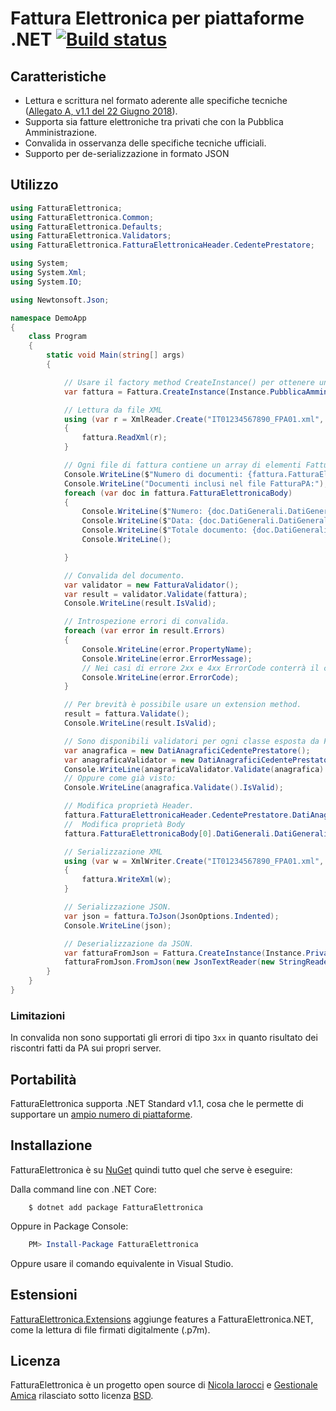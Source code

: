 ﻿# Fattura Elettronica per piattaforme .NET [![Build status](https://ci.appveyor.com/api/projects/status/gft4hjbct0xgwogq?svg=true)](https://ci.appveyor.com/project/nicolaiarocci/fatturaelettronica-net)

## Caratteristiche

- Lettura e scrittura nel formato aderente alle specifiche tecniche ([Allegato A, v1.1 del 22 Giugno 2018][pa]).
- Supporta sia fatture elettroniche tra privati che con la Pubblica Amministrazione.
- Convalida in osservanza delle specifiche tecniche ufficiali.
- Supporto per de-serializzazione in formato JSON

## Utilizzo

```cs
using FatturaElettronica;
using FatturaElettronica.Common;
using FatturaElettronica.Defaults;
using FatturaElettronica.Validators;
using FatturaElettronica.FatturaElettronicaHeader.CedentePrestatore;

using System;
using System.Xml;
using System.IO;

using Newtonsoft.Json;

namespace DemoApp
{
    class Program
    {
        static void Main(string[] args)
        {

            // Usare il factory method CreateInstance() per ottenere una istanza di Fattura.
            var fattura = Fattura.CreateInstance(Instance.PubblicaAmministrazione);

            // Lettura da file XML
            using (var r = XmlReader.Create("IT01234567890_FPA01.xml", new XmlReaderSettings { IgnoreWhitespace = true, IgnoreComments = true }))
            {
                fattura.ReadXml(r);
            }

            // Ogni file di fattura contiene un array di elementi FatturaElettronicaBody.
            Console.WriteLine($"Numero di documenti: {fattura.FatturaElettronicaBody.Count}.");
            Console.WriteLine("Documenti inclusi nel file FatturaPA:");
            foreach (var doc in fattura.FatturaElettronicaBody)
            {
                Console.WriteLine($"Numero: {doc.DatiGenerali.DatiGeneraliDocumento.Numero}");
                Console.WriteLine($"Data: {doc.DatiGenerali.DatiGeneraliDocumento.Data.ToShortDateString()}");
                Console.WriteLine($"Totale documento: {doc.DatiGenerali.DatiGeneraliDocumento.ImportoTotaleDocumento}");
                Console.WriteLine();

            }

            // Convalida del documento.
            var validator = new FatturaValidator();
            var result = validator.Validate(fattura);
            Console.WriteLine(result.IsValid);

            // Introspezione errori di convalida.
            foreach (var error in result.Errors)
            {
                Console.WriteLine(error.PropertyName);
                Console.WriteLine(error.ErrorMessage);
                // Nei casi di errore 2xx e 4xx ErrorCode conterrà il codice errore (es: "00423").
                Console.WriteLine(error.ErrorCode);
            }

            // Per brevità è possibile usare un extension method.
            result = fattura.Validate();
            Console.WriteLine(result.IsValid);

            // Sono disponibili validatori per ogni classe esposta da FatturaElettronica.
            var anagrafica = new DatiAnagraficiCedentePrestatore();
            var anagraficaValidator = new DatiAnagraficiCedentePrestatoreValidator();
            Console.WriteLine(anagraficaValidator.Validate(anagrafica).IsValid);
            // Oppure come già visto:
            Console.WriteLine(anagrafica.Validate().IsValid);

            // Modifica proprietà Header.
            fattura.FatturaElettronicaHeader.CedentePrestatore.DatiAnagrafici.Anagrafica.Denominazione = "Bianchi Srl";
            //  Modifica proprietà Body
            fattura.FatturaElettronicaBody[0].DatiGenerali.DatiGeneraliDocumento.Numero = "12345";

            // Serializzazione XML
            using (var w = XmlWriter.Create("IT01234567890_FPA01.xml", new XmlWriterSettings { Indent = true }))
            {
                fattura.WriteXml(w);
            }

            // Serializzazione JSON.
            var json = fattura.ToJson(JsonOptions.Indented);
            Console.WriteLine(json);

            // Deserializzazione da JSON.
            var fatturaFromJson = Fattura.CreateInstance(Instance.Privati);
            fatturaFromJson.FromJson(new JsonTextReader(new StringReader(json)));
        }
    }
}
```

### Limitazioni

In convalida non sono supportati gli errori di tipo `3xx` in quanto risultato dei riscontri fatti da PA sui propri server.

## Portabilità

FatturaElettronica supporta .NET Standard v1.1, cosa che le permette di supportare un [ampio numero di piattaforme][netstandard].

## Installazione

FatturaElettronica è su [NuGet][nuget] quindi tutto quel che serve è eseguire:

Dalla command line con .NET Core:

```Shell
    $ dotnet add package FatturaElettronica
```

Oppure in Package Console:

```PowerShell
    PM> Install-Package FatturaElettronica
```

Oppure usare il comando equivalente in Visual Studio.

## Estensioni

[FatturaElettronica.Extensions][fex] aggiunge features a FatturaElettronica.NET, come la lettura di file firmati digitalmente (.p7m).

## Licenza

FatturaElettronica è un progetto open source di [Nicola Iarocci][ni] e [Gestionale Amica][ga] rilasciato sotto licenza [BSD][bsd].

[pa]: https://www.agenziaentrate.gov.it/wps/file/Nsilib/Nsi/Schede/Comunicazioni/Fatture+e+corrispettivi/Fatture+e+corrispettivi+ST/ST+invio+di+fatturazione+elettronica/ST+Fatturazione+elettronica+-+Allegato+A/Allegato+A+-+Specifiche+tecniche+vers+1.1_22062018.pdf
[bo]: http://github.com/FatturaElettronica/BusinessObjects
[bsd]: http://github.com/FatturaElettronica/FatturaElettronica.NET/blob/master/LICENSE
[ga]: http://gestionaleamica.com
[ni]: https://nicolaiarocci.com
[nuget]: https://www.nuget.org/packages/FatturaElettronica/
[netstandard]: https://github.com/dotnet/standard/blob/master/docs/versions/netstandard1.1.md
[fex]: http://github.com/FatturaElettronica/FatturaElettronica.Extensions